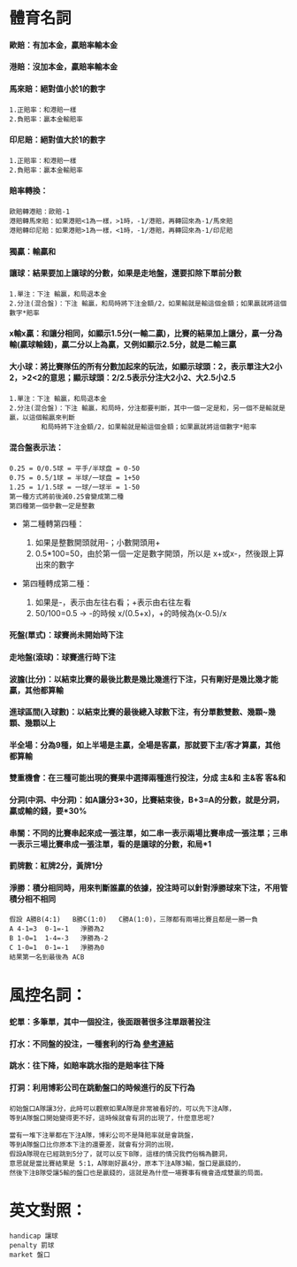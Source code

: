 # 體育名詞
#### 歐賠：有加本金，贏賠率輸本金
#### 港賠：沒加本金，贏賠率輸本金
#### 馬來賠：絕對值小於1的數字
	1.正賠率：和港賠一樣
	2.負賠率：贏本金輸賠率
#### 印尼賠：絕對值大於1的數字
	1.正賠率：和港賠一樣
	2.負賠率：贏本金輸賠率

#### 賠率轉換：
	歐賠轉港賠：歐賠-1
	港賠轉馬來賠：如果港賠<1為一樣，>1時，-1/港賠，再轉回來為-1/馬來賠
	港賠轉印尼賠：如果港賠>1為一樣，<1時，-1/港賠，再轉回來為-1/印尼賠



#### 獨贏：輸贏和

#### 讓球：結果要加上讓球的分數，如果是走地盤，還要扣除下單前分數
	1.單注：下注 輸贏，和局退本金
	2.分注(混合盤)：下注 輸贏，和局時將下注金額/2，如果輸就是輸這個金額；如果贏就將這個數字*賠率
	
#### x輸x贏：和讓分相同，如顯示1.5分(一輸二贏)，比賽的結果加上讓分，贏一分為輸(贏球輸錢)，贏二分以上為贏，又例如顯示2.5分，就是二輸三贏

#### 大小球：將比賽隊伍的所有分數加起來的玩法，如顯示球頭：2，表示單注大2小2，>2<2的意思；顯示球頭：2/2.5表示分注大2小2、大2.5小2.5
	1.單注：下注 輸贏，和局退本金
	2.分注(混合盤)：下注 輸贏，和局時，分注都要判斷，其中一個一定是和，另一個不是輸就是贏，以這個輸贏來判斷
			和局時將下注金額/2，如果輸就是輸這個金額；如果贏就將這個數字*賠率

#### 混合盤表示法：
	0.25 = 0/0.5球 = 平手/半球盘 = 0-50 
	0.75 = 0.5/1球 = 半球/一球盘 = 1+50
	1.25 = 1/1.5球 = 一球/一球半 = 1-50
	第一種方式將前後減0.25會變成第二種
	第四種第一個參數一定是整數

* 第二種轉第四種：
	1. 如果是整數開頭就用-；小數開頭用+
	2. 0.5*100=50，由於第一個一定是數字開頭，所以是 x+或x-，然後跟上算出來的數字

* 第四種轉成第二種：
	1. 如果是-，表示由左往右看；+表示由右往左看
	2. 50/100=0.5 -> -的時候 x/(0.5+x)，+的時候為(x-0.5)/x

#### 死盤(單式)：球賽尚未開始時下注

#### 走地盤(滾球)：球賽進行時下注

#### 波膽(比分)：以結束比賽的最後比數是幾比幾進行下注，只有剛好是幾比幾才能贏，其他都算輸

#### 進球區間(入球數)：以結束比賽的最後總入球數下注，有分單數雙數、幾顆~幾顆、幾顆以上

#### 半全場：分為9種，如上半場是主贏，全場是客贏，那就要下主/客才算贏，其他都算輸

#### 雙重機會：在三種可能出現的賽果中選擇兩種進行投注，分成 主&和 主&客 客&和

#### 分洞(中洞、中分洞)：如A讓分3+30，比賽結束後，B+3=A的分數，就是分洞，贏或輸的錢，要*30%

#### 串關：不同的比賽串起來成一張注單，如二串一表示兩場比賽串成一張注單；三串一表示三場比賽串成一張注單，看的是讓球的分數，和局*1

#### 罰牌數：紅牌2分，黃牌1分

#### 淨勝：積分相同時，用來判斷誰贏的依據，投注時可以針對淨勝球來下注，不用管積分相不相同
	假設 A勝B(4:1)   B勝C(1:0)   C勝A(1:0)，三隊都有兩場比賽且都是一勝一負
	A 4-1=3  0-1=-1   淨勝為2
	B 1-0=1  1-4=-3   淨勝為-2
	C 1-0=1  0-1=-1   淨勝為0
	結果第一名到最後為 ACB


# 風控名詞：
#### 蛇單：多筆單，其中一個投注，後面跟著很多注單跟著投注

#### 打水：不同盤的投注，一種套利的行為 [參考連結](https://riotchen.pixnet.net/blog/post/259071814)

#### 跳水：往下降，如賠率跳水指的是賠率往下降

#### 打洞：利用博彩公司在跳動盤口的時候進行的反下行為
	初始盤口A隊讓3分，此時可以觀察如果A隊是非常被看好的，可以先下注A隊，
	等到A隊盤口開始變得更不好，這時候就會有洞的出現了，什麼意思呢?

	當有一堆下注單都在下注A隊，博彩公司不是降賠率就是會跳盤，
	等到A隊盤口比你原本下注的還要差，就會有分洞的出現，
	假設A隊現在已經跳到5分了，就可以反下B隊，這樣的情況我們俗稱為聽洞，
	意思就是當比賽結果是 5:1，A隊剛好贏4分，原本下注A隊3輸，盤口是贏錢的，
	然後下注B隊受讓5輸的盤口也是贏錢的，這就是為什麼一場賽事有機會造成雙贏的局面。

# 英文對照：
	handicap 讓球
	penalty 罰球
	market 盤口